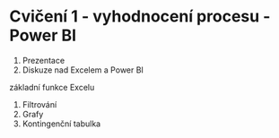 # Cvičení 1 - vyhodnocení procesu - Power BI

1. Prezentace
2. Diskuze nad Excelem a Power BI


základní funkce Excelu 

1. Filtrování
2. Grafy
3. Kontingenční tabulka